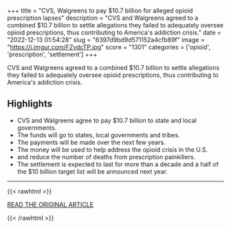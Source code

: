 +++
title = "CVS, Walgreens to pay $10.7 billion for alleged opioid prescription lapses"
description = "CVS and Walgreens agreed to a combined $10.7 billion to settle allegations they failed to adequately oversee opioid prescriptions, thus contributing to America's addiction crisis."
date = "2022-12-13 01:54:28"
slug = "6397d9bd9d571152a4cfb89f"
image = "https://i.imgur.com/FZydcTP.jpg"
score = "1301"
categories = ['opioid', 'prescription', 'settlement']
+++

CVS and Walgreens agreed to a combined $10.7 billion to settle allegations they failed to adequately oversee opioid prescriptions, thus contributing to America's addiction crisis.

## Highlights

- CVS and Walgreens agree to pay $10.7 billion to state and local governments.
- The funds will go to states, local governments and tribes.
- The payments will be made over the next few years.
- The money will be used to help address the opioid crisis in the U.S.
- and reduce the number of deaths from prescription painkillers.
- The settlement is expected to last for more than a decade and a half of the $10 billion target list will be announced next year.

---

{{< rawhtml >}}
  <p class="article-category">
    <a target="_blank" href="https://www.nbcnews.com/business/consumer/cvs-walgreens-to-pay-opioid-settlement-how-much-when-rcna61307">READ THE ORIGINAL ARTICLE</a>
  </p>
{{< /rawhtml >}}
